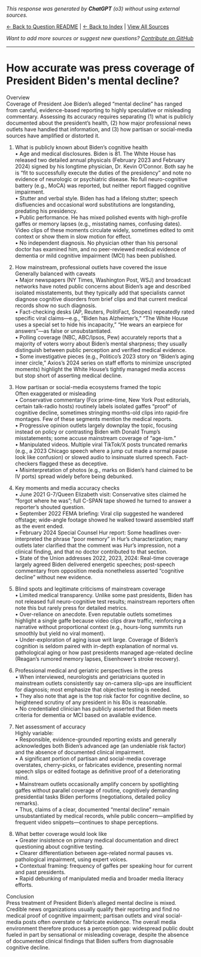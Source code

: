 <!-- 
Generated by: chatgpt
Model: o3
Prompt type: default
Generated at: 2025-06-13T09:29:53.677666
-->

*This response was generated by **ChatGPT** (o3) without using external sources.*

[← Back to Question README](README.md) | [← Back to Index](../README.md) | [View All Sources](../allsources.md)

*Want to add more sources or suggest new questions? [Contribute on GitHub](https://github.com/justinwest/SuggestedSources)*

---

# How accurate was press coverage of President Biden's mental decline?

Overview  
Coverage of President Joe Biden’s alleged “mental decline” has ranged from careful, evidence-based reporting to highly speculative or misleading commentary. Assessing its accuracy requires separating (1) what is publicly documented about the president’s health, (2) how major professional news outlets have handled that information, and (3) how partisan or social-media sources have amplified or distorted it.

1. What is publicly known about Biden’s cognitive health  
• Age and medical disclosures. Biden is 81. The White House has released two detailed annual physicals (February 2023 and February 2024) signed by his longtime physician, Dr. Kevin O’Connor. Both say he is “fit to successfully execute the duties of the presidency” and note no evidence of neurologic or psychiatric disease. No full neuro-cognitive battery (e.g., MoCA) was reported, but neither report flagged cognitive impairment.  
• Stutter and verbal style. Biden has had a lifelong stutter; speech disfluencies and occasional word substitutions are longstanding, predating his presidency.  
• Public performance. He has mixed polished events with high-profile gaffes or memory lapses (e.g., misstating names, confusing dates). Video clips of these moments circulate widely, sometimes edited to omit context or show them in slow motion for effect.  
• No independent diagnosis. No physician other than his personal doctor has examined him, and no peer-reviewed medical evidence of dementia or mild cognitive impairment (MCI) has been published.

2. How mainstream, professional outlets have covered the issue  
Generally balanced with caveats  
• Major newspapers (NY Times, Washington Post, WSJ) and broadcast networks have noted public concerns about Biden’s age and described isolated misstatements, but they typically add that specialists cannot diagnose cognitive disorders from brief clips and that current medical records show no such diagnosis.  
• Fact-checking desks (AP, Reuters, PolitiFact, Snopes) repeatedly rated specific viral claims—e.g., “Biden has Alzheimer’s,” “The White House uses a special set to hide his incapacity,” “He wears an earpiece for answers”—as false or unsubstantiated.  
• Polling coverage (NBC, ABC/Ipsos, Pew) accurately reports that a majority of voters worry about Biden’s mental sharpness; they usually distinguish between public perception and verified medical evidence.  
• Some investigative pieces (e.g., Politico’s 2023 story on “Biden’s aging inner circle,” Axios’s 2024 series on staff efforts to minimize unscripted moments) highlight the White House’s tightly managed media access but stop short of asserting medical decline.

3. How partisan or social-media ecosystems framed the topic  
Often exaggerated or misleading  
• Conservative commentary (Fox prime-time, New York Post editorials, certain talk-radio hosts) routinely labels isolated gaffes “proof” of cognitive decline, sometimes stringing months-old clips into rapid-fire montages. Few of these segments mention the medical reports.  
• Progressive opinion outlets largely downplay the topic, focusing instead on policy or contrasting Biden with Donald Trump’s misstatements; some accuse mainstream coverage of “age-ism.”  
• Manipulated videos. Multiple viral TikTok/X posts truncated remarks (e.g., a 2023 Chicago speech where a jump cut made a normal pause look like confusion) or slowed audio to insinuate slurred speech. Fact-checkers flagged these as deceptive.  
• Misinterpretation of photos (e.g., marks on Biden’s hand claimed to be IV ports) spread widely before being debunked.

4. Key moments and media accuracy checks  
• June 2021 G-7/Queen Elizabeth visit: Conservative sites claimed he “forgot where he was”; full C-SPAN tape showed he turned to answer a reporter’s shouted question.  
• September 2022 FEMA briefing: Viral clip suggested he wandered offstage; wide-angle footage showed he walked toward assembled staff as the event ended.  
• February 2024 Special Counsel Hur report: Some headlines over-interpreted the phrase “poor memory” in Hur’s characterization; many outlets later clarified that the comment was Hur’s impression, not a clinical finding, and that no doctor contributed to that section.  
• State of the Union addresses 2022, 2023, 2024: Real-time coverage largely agreed Biden delivered energetic speeches; post-speech commentary from opposition media nonetheless asserted “cognitive decline” without new evidence.

5. Blind spots and legitimate criticisms of mainstream coverage  
• Limited medical transparency. Unlike some past presidents, Biden has not released full neuro-cognitive test results; mainstream reporters often note this but rarely press for detailed metrics.  
• Over-reliance on anecdote. Even reputable outlets sometimes highlight a single gaffe because video clips draw traffic, reinforcing a narrative without proportional context (e.g., hours-long summits run smoothly but yield no viral moment).  
• Under-exploration of aging issue writ large. Coverage of Biden’s cognition is seldom paired with in-depth explanation of normal vs. pathological aging or how past presidents managed age-related decline (Reagan’s rumored memory lapses, Eisenhower’s stroke recovery).

6. Professional medical and geriatric perspectives in the press  
• When interviewed, neurologists and geriatricians quoted in mainstream outlets consistently say on-camera slip-ups are insufficient for diagnosis; most emphasize that objective testing is needed.  
• They also note that age is the top risk factor for cognitive decline, so heightened scrutiny of any president in his 80s is reasonable.  
• No credentialed clinician has publicly asserted that Biden meets criteria for dementia or MCI based on available evidence.

7. Net assessment of accuracy  
Highly variable:  
• Responsible, evidence-grounded reporting exists and generally acknowledges both Biden’s advanced age (an undeniable risk factor) and the absence of documented clinical impairment.  
• A significant portion of partisan and social-media coverage overstates, cherry-picks, or fabricates evidence, presenting normal speech slips or edited footage as definitive proof of a deteriorating mind.  
• Mainstream outlets occasionally amplify concern by spotlighting gaffes without parallel coverage of routine, cognitively demanding presidential tasks Biden performs (negotiations, detailed policy remarks).  
• Thus, claims of a clear, documented “mental decline” remain unsubstantiated by medical records, while public concern—amplified by frequent video snippets—continues to shape perceptions.

8. What better coverage would look like  
• Greater insistence on primary medical documentation and direct questioning about cognitive testing.  
• Clearer differentiation between age-related normal pauses vs. pathological impairment, using expert voices.  
• Contextual framing: frequency of gaffes per speaking hour for current and past presidents.  
• Rapid debunking of manipulated media and broader media literacy efforts.

Conclusion  
Press treatment of President Biden’s alleged mental decline is mixed. Credible news organizations usually qualify their reporting and find no medical proof of cognitive impairment; partisan outlets and viral social-media posts often overstate or fabricate evidence. The overall media environment therefore produces a perception gap: widespread public doubt fueled in part by sensational or misleading coverage, despite the absence of documented clinical findings that Biden suffers from diagnosable cognitive decline.